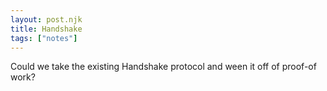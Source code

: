 ```yaml
---
layout: post.njk
title: Handshake
tags: ["notes"]
---
```

Could we take the existing Handshake protocol and ween it off of proof-of work?